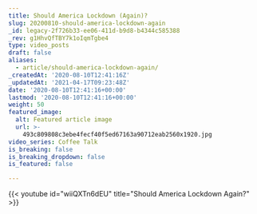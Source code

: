 ```yaml
---
title: Should America Lockdown (Again)?
slug: 20200810-should-america-lockdown-again
_id: legacy-2f726b33-ee06-411d-b9d8-b4344c585388
_rev: g1HhvQfTBY7k1oIqmTgbe4
type: video_posts
draft: false
aliases:
  - article/should-america-lockdown-again/
_createdAt: '2020-08-10T12:41:16Z'
_updatedAt: '2021-04-17T09:23:48Z'
date: '2020-08-10T12:41:16+00:00'
lastmod: '2020-08-10T12:41:16+00:00'
weight: 50
featured_image:
  alt: Featured article image
  url: >-
    493c809808c3ebe4fecf40f5ed67163a90712eab2560x1920.jpg
video_series: Coffee Talk
is_breaking: false
is_breaking_dropdown: false
is_featured: false

---
```

{{< youtube id="wiiQXTn6dEU" title="Should America Lockdown Again?" >}}